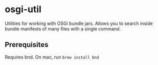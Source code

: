 # osgi-util
Utilities for working with OSGi bundle jars. Allows you to search inside bundle manifests of many files with a single command.

## Prerequisites
Requires bnd. On mac, run `brew install bnd`
